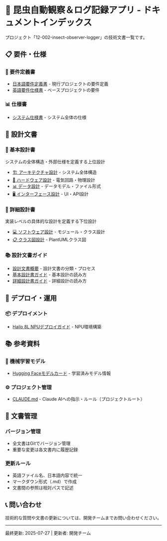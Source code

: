 # 🐛 昆虫自動観察＆ログ記録アプリ - ドキュメントインデックス

プロジェクト「12-002-insect-observer-logger」の技術文書一覧です。

## 📋 要件・仕様

### 📝 要件定義書
- [日本語要件定義書](requirements/12-002_昆虫自動観察＆ログ記録アプリ_要件定義書.md) - 現行プロジェクトの要件定義
- [英語要件仕様書](requirements/insect_detection_application_test_project_requirements_spec.md) - ベースプロジェクトの要件

### 📊 仕様書
- [システム仕様書](specifications/system_specification.md) - システム全体の仕様

## 🎨 設計文書

### 📐 基本設計書
システムの全体構造・外部仕様を定義する上位設計
- [🏗️ アーキテクチャ設計](design/basic_design/architecture/system_architecture_design.md) - システム全体構造
- [🔧 ハードウェア設計](design/basic_design/hardware/hardware_design.md) - 電気回路・物理設計  
- [📊 データ設計](design/basic_design/data/data_design.md) - データモデル・ファイル形式
- [🖥️ インターフェース設計](design/basic_design/interface/interface_design.md) - UI・API設計

### 🔧 詳細設計書
実装レベルの具体的な設計を定義する下位設計
- [💻 ソフトウェア設計](design/detailed_design/software/software_design.md) - モジュール・クラス設計
- [📋 クラス図設計](design/detailed_design/software/class_diagram_design.md) - PlantUMLクラス図

### 📚 設計文書ガイド
- [設計文書概要](design/README.md) - 設計文書の分類・プロセス
- [基本設計書ガイド](design/basic_design/README.md) - 基本設計の読み方
- [詳細設計書ガイド](design/detailed_design/README.md) - 詳細設計の読み方

## 🚀 デプロイ・運用

### 📦 デプロイメント
- [Hailo 8L NPUデプロイガイド](deployment/HAILO_DEPLOYMENT_GUIDE.md) - NPU環境構築

## 📚 参考資料

### 🤖 機械学習モデル
- [Hugging Faceモデルカード](references/huggingface_model_card.md) - 学習済みモデル情報

### ⚙️ プロジェクト管理
- [CLAUDE.md](../CLAUDE.md) - Claude AIへの指示・ルール（プロジェクトルート）

## 🔄 文書管理

### バージョン管理
- 全文書はGitでバージョン管理
- 重要な変更は各文書内に履歴記録

### 更新ルール
- 英語ファイル名、日本語内容で統一
- マークダウン形式（.md）で作成
- 文書間の参照は相対パスで記述

## 📞 問い合わせ

技術的な質問や文書の更新については、開発チームまでお問い合わせください。

---
最終更新: 2025-07-27 | 更新者: 開発チーム